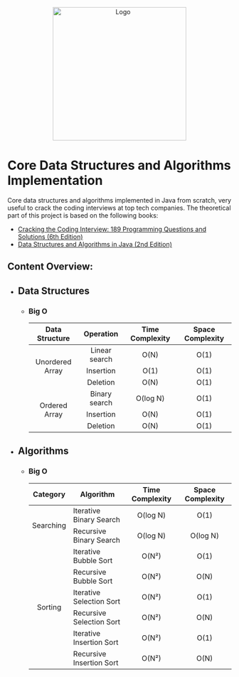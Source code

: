 <p align="center">
  <img src="https://repository-images.githubusercontent.com/185307329/8e8a9a00-769a-11e9-8ea6-5be73f8a7000" width="300" alt="Logo" />
</p>

Core Data Structures and Algorithms Implementation
==================================================

Core data structures and algorithms implemented in Java from scratch, very useful to crack the coding interviews at top tech companies. The theoretical part of this project is based on the following books:

* [Cracking the Coding Interview: 189 Programming Questions and Solutions (6th Edition)](https://www.amazon.com/Cracking-Coding-Interview-Programming-Questions/dp/0984782850/)
* [Data Structures and Algorithms in Java (2nd Edition)](https://www.amazon.com/Data-Structures-Algorithms-Java-2nd/dp/0672324539/)

Content Overview:
-----------------

* ## Data Structures
  * ### Big O
    <table>
        <thead>
            <tr>
                <th align="center">Data Structure</th>
                <th align="center">Operation</th>
                <th align="center">Time Complexity</th>
                <th align="center">Space Complexity</th>
            </tr>
        </thead>
        <tbody>
            <tr>
                <td rowspan="3" align="center">Unordered Array</td>
                <td align="center">Linear search</td>
                <td align="center">O(N)</td>
                <td align="center">O(1)</td>
            </tr>
            <tr>
                <td align="center">Insertion</td>
                <td align="center">O(1)</td>
                <td align="center">O(1)</td>
            </tr>
            <tr>
                <td align="center">Deletion</td>
                <td align="center">O(N)</td>
                <td align="center">O(1)</td>
            </tr>
            <tr>
                <td rowspan="3" align="center">Ordered Array</td>
                <td align="center">Binary search</td>
                <td align="center">O(log N)</td>
                <td align="center">O(1)</td>
            </tr>
            <tr>
                <td align="center">Insertion</td>
                <td align="center">O(N)</td>
                <td align="center">O(1)</td>
            </tr>
            <tr>
                <td align="center">Deletion</td>
                <td align="center">O(N)</td>
                <td align="center">O(1)</td>
            </tr>
        </tbody>
    </table>
    
* ## Algorithms
  * ### Big O
    <table>
    <thead>
        <tr>
            <th align="center">Category</th>
            <th align="center">Algorithm</th>
            <th align="center">Time Complexity</th>
            <th align="center">Space Complexity</th>
        </tr>
    </thead>
    <tbody>
        <tr>
            <td rowspan="2" align="center">Searching</td>
            <td>Iterative Binary Search</td>
            <td align="center">O(log N)</td>
            <td align="center">O(1)</td>
        </tr>
        <tr>
            <td>Recursive Binary Search</td>
            <td align="center">O(log N)</td>
            <td align="center">O(log N)</td>
        </tr>
        <tr>
            <td rowspan="6" align="center">Sorting</td>
            <td>Iterative Bubble Sort</td>
            <td align="center">O(N²)</td>
            <td align="center">O(1)</td>
        </tr>
        <tr>
            <td>Recursive Bubble Sort</td>
            <td align="center">O(N²)</td>
            <td align="center">O(N)</td>
        </tr>
        <tr>
            <td>Iterative Selection Sort</td>
            <td align="center">O(N²)</td>
            <td align="center">O(1)</td>
        </tr>
        <tr>
            <td>Recursive Selection Sort</td>
            <td align="center">O(N²)</td>
            <td align="center">O(N)</td>
        </tr>
        <tr>
            <td>Iterative Insertion Sort</td>
            <td align="center">O(N²)</td>
            <td align="center">O(1)</td>
        </tr>
        <tr>
            <td>Recursive Insertion Sort</td>
            <td align="center">O(N²)</td>
            <td align="center">O(N)</td>
        </tr>
    </tbody>
    </table>